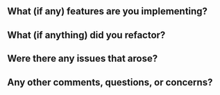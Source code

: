 
**What (if any) features are you implementing?**
-

**What (if anything) did you refactor?**
-

**Were there any issues that arose?**
-

**Any other comments, questions, or concerns?**
-
